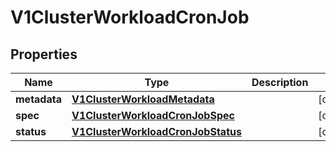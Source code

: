 # V1ClusterWorkloadCronJob

## Properties
Name | Type | Description | Notes
------------ | ------------- | ------------- | -------------
**metadata** | [**V1ClusterWorkloadMetadata**](V1ClusterWorkloadMetadata.md) |  |  [optional]
**spec** | [**V1ClusterWorkloadCronJobSpec**](V1ClusterWorkloadCronJobSpec.md) |  |  [optional]
**status** | [**V1ClusterWorkloadCronJobStatus**](V1ClusterWorkloadCronJobStatus.md) |  |  [optional]
